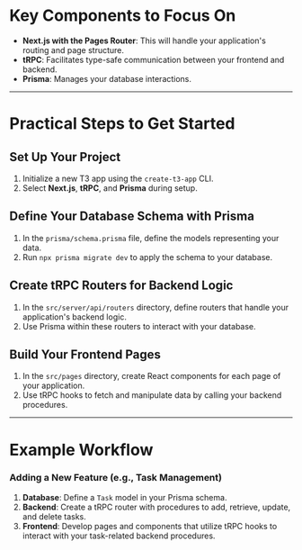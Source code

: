 # Key Components to Focus On

- **Next.js with the Pages Router**: This will handle your application's routing and page structure.
- **tRPC**: Facilitates type-safe communication between your frontend and backend.
- **Prisma**: Manages your database interactions.

---

# Practical Steps to Get Started

## Set Up Your Project
1. Initialize a new T3 app using the `create-t3-app` CLI.
2. Select **Next.js**, **tRPC**, and **Prisma** during setup.

## Define Your Database Schema with Prisma
1. In the `prisma/schema.prisma` file, define the models representing your data.
2. Run `npx prisma migrate dev` to apply the schema to your database.

## Create tRPC Routers for Backend Logic
1. In the `src/server/api/routers` directory, define routers that handle your application's backend logic.
2. Use Prisma within these routers to interact with your database.

## Build Your Frontend Pages
1. In the `src/pages` directory, create React components for each page of your application.
2. Use tRPC hooks to fetch and manipulate data by calling your backend procedures.

---

# Example Workflow

### Adding a New Feature (e.g., Task Management)

1. **Database**: Define a `Task` model in your Prisma schema.
2. **Backend**: Create a tRPC router with procedures to add, retrieve, update, and delete tasks.
3. **Frontend**: Develop pages and components that utilize tRPC hooks to interact with your task-related backend procedures.
